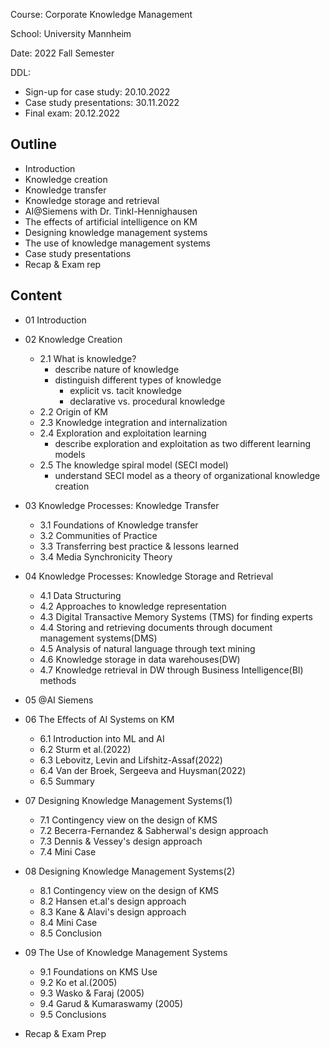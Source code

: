 Course: Corporate Knowledge Management

School: University Mannheim

Date: 2022 Fall Semester

DDL:

* Sign-up for case study: 20.10.2022
* Case study presentations: 30.11.2022
* Final exam: 20.12.2022

## Outline

* Introduction
* Knowledge creation
* Knowledge transfer
* Knowledge storage and retrieval
* AI@Siemens with Dr. Tinkl-Hennighausen
* The effects of artificial intelligence on KM
* Designing knowledge management systems
* The use of knowledge management systems
* Case study presentations
* Recap & Exam rep

## Content 

* 01 Introduction


* 02 Knowledge Creation
    * 2.1 What is knowledge?
      * describe nature of knowledge
      * distinguish different types of knowledge
          * explicit vs. tacit knowledge
          * declarative vs. procedural knowledge
    * 2.2 Origin of KM
    * 2.3 Knowledge integration and internalization
    * 2.4 Exploration and exploitation learning
      * describe exploration and exploitation as two different learning models
    * 2.5 The knowledge spiral model (SECI model)
      * understand SECI model as a theory of organizational knowledge creation
 
* 03 Knowledge Processes: Knowledge Transfer
    * 3.1 Foundations of Knowledge transfer
    * 3.2 Communities of Practice
    * 3.3 Transferring best practice & lessons learned
    * 3.4 Media Synchronicity Theory
 
* 04 Knowledge Processes: Knowledge Storage and Retrieval
    * 4.1 Data Structuring
    * 4.2 Approaches to knowledge representation
    * 4.3 Digital Transactive Memory Systems (TMS) for finding experts
    * 4.4 Storing and retrieving documents through document management systems(DMS)
    * 4.5 Analysis of natural language through text mining
    * 4.6 Knowledge storage in data warehouses(DW)
    * 4.7 Knowledge retrieval in DW through Business Intelligence(BI) methods

* 05 @AI Siemens

* 06 The Effects of AI Systems on KM
    * 6.1 Introduction into ML and AI
    * 6.2 Sturm et al.(2022)
    * 6.3 Lebovitz, Levin and Lifshitz-Assaf(2022)
    * 6.4 Van der Broek, Sergeeva and Huysman(2022)
    * 6.5 Summary

* 07 Designing Knowledge Management Systems(1)
    * 7.1 Contingency view on the design of KMS
    * 7.2 Becerra-Fernandez & Sabherwal's design approach
    * 7.3 Dennis & Vessey's design approach
    * 7.4 Mini Case

* 08 Designing Knowledge Management Systems(2)
    * 8.1 Contingency view on the design of KMS
    * 8.2 Hansen et.al's design approach
    * 8.3 Kane & Alavi's design approach
    * 8.4 Mini Case 
    * 8.5 Conclusion

* 09 The Use of Knowledge Management Systems
    * 9.1 Foundations on KMS Use
    * 9.2 Ko et al.(2005)
    * 9.3 Wasko & Faraj (2005)
    * 9.4 Garud & Kumaraswamy (2005)
    * 9.5 Conclusions

* Recap & Exam Prep
